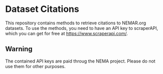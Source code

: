 # Dataset Citations
This repository contains methods to retrieve citations to NEMAR.org datasets.
To use the methods, you need to have an API key to scraperAPI, which you can get for free at https://www.scraperapi.com/.

## Warning
The contained API keys are paid throug the NEMA project. Please do not use them for other purposes.
